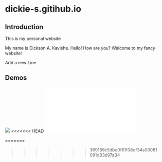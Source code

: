 # dickie-s.gitihub.io
## Introduction
This is my personal website

My name is Dickson A. Kavishe. Hello! How are you? Welcome to my fancy website!

Add a new Line

## Demos
![](https://media2.giphy.com/media/v1.Y2lkPTc5MGI3NjExMm5sZmtyeXJ4emxtcGZtaHpzY3N6aTVhc3VsOXV2M3dheDlpZ3RvbSZlcD12MV9pbnRlcm5hbF9naWZfYnlfaWQmY3Q9Zw/110F1JFzWKtiA8/giphy.webp)
<<<<<<< HEAD
![](file:///C:/Users/DICKIES/Desktop/html/html5up-landed/index.html)

=======

>>>>>>> 369186c5dbe0f61f08ef34a03081091d83d97a34
